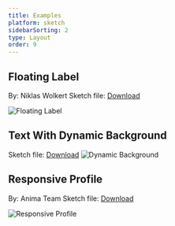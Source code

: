 ```yaml
---
title: Examples
platform: sketch
sidebarSorting: 2
type: Layout
order: 9
---
```


## Floating Label

By: Niklas Wolkert
Sketch file: [Download](https://www.dropbox.com/s/24q7ym4dqvrjfh7/floating-label.sketch?dl=1)

![Floating Label](https://cl.ly/a2725faabb66/%255B2e65282c8a6b16957f68cab827f53e52%255D_Stacked%252520Symbols%252520demo.gif)

## Text With Dynamic Background

Sketch file: [Download](https://www.dropbox.com/s/cgeh2wsfto8b2gg/Stacks%20-%20Text%20with%20dynamic%20bg.sketch?dl=1)
![Dynamic Background](http://f.cl.ly/items/3K200o0U272d0O1D2f15/%5B9c84ec9f7263192f7910a0f92b0cc9c5%5D_Scaling%20background.gif)

## Responsive Profile

By: Anima Team
Sketch file: [Download](https://animaapp.s3.amazonaws.com/tutorials/PinsDemo.sketch)

![Responsive Profile](https://cl.ly/1e712d3f4280/%255Bb62ef0754adc9d101123dd6e6ee9c607%255D_Layout%252520Email.gif)
